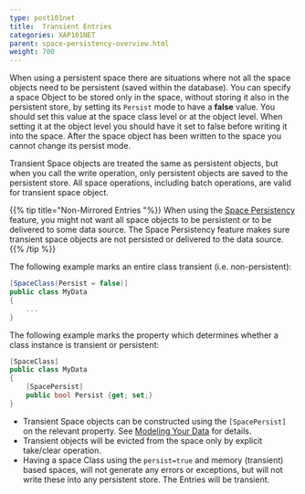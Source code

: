 ```yaml
---
type: post101net
title:  Transient Entries
categories: XAP101NET
parent: space-persistency-overview.html
weight: 700
---
```


When using a persistent space there are situations where not all the space objects need to be persistent (saved within the database). You can specify a space Object to be stored only in the space, without storing it also in the persistent store, by setting its `Persist` mode to have a **false** value. You should set this value at the space class level or at the object level. When setting it at the object level you should have it set to false before writing it into the space. After the space object has been written to the space you cannot change its persist mode.

Transient Space objects are treated the same as persistent objects, but when you call the write operation, only persistent objects are saved to the persistent store. All space operations, including batch operations, are valid for transient space object.

{{% tip title="Non-Mirrored Entries "%}}
When using the [Space Persistency](./space-persistency.html) feature, you might not want all space objects to be persistent or to be delivered to some data source. The Space Persistency feature makes sure transient space objects are not persisted or delivered to the data source.
{{% /tip %}}

The following example marks an entire class transient (i.e. non-persistent):

```csharp
[SpaceClass(Persist = false)]
public class MyData
{
	...
}
```

The following example marks the property which determines whether a class instance is transient or persistent:

```csharp
[SpaceClass]
public class MyData 
{
	[SpacePersist]
	public bool Persist {get; set;}
}
```

- Transient Space objects can be constructed using the `[SpacePersist]` on the relevant property. See [Modeling Your Data](./modeling-your-data.html) for details.
- Transient objects will be evicted from the space only by explicit take/clear operation.
- Having a space Class using the `persist=true` and memory (transient) based spaces, will not generate any errors or exceptions, but will not write these into any persistent store. The Entries will be transient.

